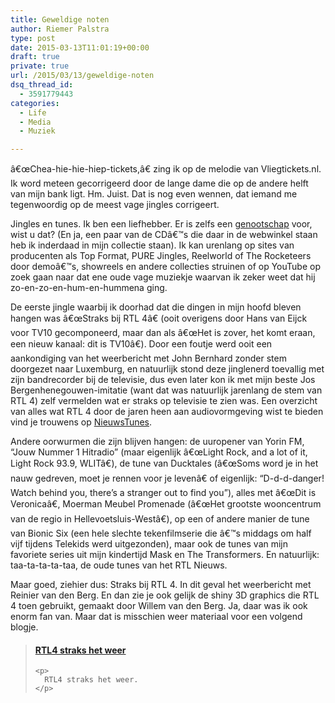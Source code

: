 ```yaml
---
title: Geweldige noten
author: Riemer Palstra
type: post
date: 2015-03-13T11:01:19+00:00
draft: true
private: true
url: /2015/03/13/geweldige-noten
dsq_thread_id:
  - 3591779443
categories:
  - Life
  - Media
  - Muziek

---
```

â€œChea-hie-hie-hiep-tickets,â€ zing ik op de melodie van Vliegtickets.nl. Ik word meteen gecorrigeerd door de lange dame die op de andere helft van mijn bank ligt. Hm. Juist. Dat is nog even wennen, dat iemand me tegenwoordig op de meest vage jingles corrigeert.

Jingles en tunes. Ik ben een liefhebber. Er is zelfs een [genootschap][1] voor, wist u dat? (En ja, een paar van de CDâ€™s die daar in de webwinkel staan heb ik inderdaad in mijn collectie staan). Ik kan urenlang op sites van producenten als Top Format, PURE Jingles, Reelworld of The Rocketeers door demoâ€™s, showreels en andere collecties struinen of op YouTube op zoek gaan naar dat ene oude vage muziekje waarvan ik zeker weet dat hij zo-en-zo-en-hum-en-hummena ging.

De eerste jingle waarbij ik doorhad dat die dingen in mijn hoofd bleven hangen was â€œStraks bij RTL 4â€ (ooit overigens door Hans van Eijck voor TV10 gecomponeerd, maar dan als â€œHet is zover, het komt eraan, een nieuw kanaal: dit is TV10â€). Door een foutje werd ooit een aankondiging van het weerbericht met John Bernhard zonder stem doorgezet naar Luxemburg, en natuurlijk stond deze jinglenerd toevallig met zijn bandrecorder bij de televisie, dus even later kon ik met mijn beste Jos Bergenhenegouwen-imitatie (want dat was natuurlijk jarenlang de stem van RTL 4) zelf vermelden wat er straks op televisie te zien was. Een overzicht van alles wat RTL 4 door de jaren heen aan audiovormgeving wist te bieden vind je trouwens op [NieuwsTunes][2].

Andere oorwurmen die zijn blijven hangen: de uuropener van Yorin FM, &#8220;Jouw Nummer 1 Hitradio&#8221; (maar eigenlijk â€œLight Rock, and a lot of it, Light Rock 93.9, WLITâ€), de tune van Ducktales (â€œSoms word je in het nauw gedreven, moet je rennen voor je levenâ€ of eigenlijk: &#8220;D-d-d-danger! Watch behind you, there&#8217;s a stranger out to find you&#8221;), alles met â€œDit is Veronicaâ€, Moerman Meubel Promenade (â€œHet grootste wooncentrum van de regio in Hellevoetsluis-Westâ€), op een of andere manier de tune van Bionic Six (een hele slechte tekenfilmserie die â€™s middags om half vijf tijdens Telekids werd uitgezonden), maar ook de tunes van mijn favoriete series uit mijn kindertijd Mask en The Transformers. En natuurlijk: taa-ta-ta-ta-taa, de oude tunes van het RTL Nieuws.

Maar goed, ziehier dus: Straks bij RTL 4. In dit geval het weerbericht met Reinier van den Berg. En dan zie je ook gelijk de shiny 3D graphics die RTL 4 toen gebruikt, gemaakt door Willem van den Berg. Ja, daar was ik ook enorm fan van. Maar dat is misschien weer materiaal voor een volgend blogje.

<div class="jetpack-video-wrapper">
  <blockquote class="embedly-card" data-card-controls="1" data-card-align="center" data-card-theme="light" data-card-key="73889b54693b4545a951fdf7237318d2">
    <h4>
      <a href="http://www.youtube.com/watch?v=ouF8PZnQxjU">RTL4 straks het weer</a>
    </h4>
    
    <p>
      RTL4 straks het weer.
    </p>
  </blockquote>
  
  <p>
    </div>

 [1]: http://www.jingleweb.nl/
 [2]: http://www.nieuwstunes.nl/articles/special-25-jaar-rtl4-25-jaar-baanbrekende-vormgeving/